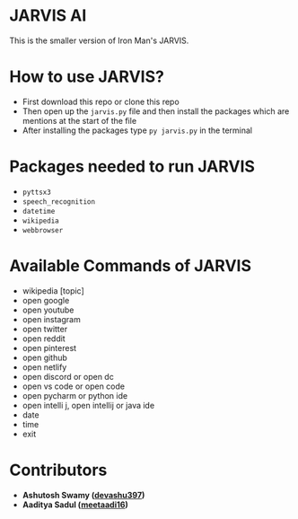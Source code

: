 # JARVIS AI

This is the smaller version of Iron Man's JARVIS.

# How to use JARVIS?

- First download this repo or clone this repo
- Then open up the `jarvis.py` file and then install the packages which are mentions at the start of the file
- After installing the packages type `py jarvis.py` in the terminal

# Packages needed to run JARVIS

- `pyttsx3`
- `speech_recognition`
- `datetime`
- `wikipedia`
- `webbrowser`

# Available Commands of JARVIS

- wikipedia [topic]
- open google
- open youtube
- open instagram
- open twitter
- open reddit
- open pinterest
- open github
- open netlify
- open discord or open dc
- open vs code or open code
- open pycharm or python ide
- open intelli j, open intellij or java ide
- date
- time
- exit

# Contributors

- **Ashutosh Swamy ([devashu397](https://github.com/devashu397))**
- **Aaditya Sadul ([meetaadi16](https://github.com/meetaadi16))**
